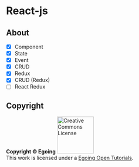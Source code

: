 # React-js

## About
- [X] Component
- [X] State
- [X] Event
- [X] CRUD
- [X] Redux
- [X] CRUD (Redux)
- [ ] React Redux

## Copyright

**Copyright © Egoing**
<a rel="license" href="http://creativecommons.org/licenses/by-nc-nd/4.0/"><img alt="Creative Commons License" style="border-width:0" src="https://user-images.githubusercontent.com/28584213/107151388-a8f3c380-69a5-11eb-8e74-930b4b1e3732.jpg" width = "100"/></a><br />This work is licensed under a <a rel="license" href="https://opentutorials.org/module/4058">Egoing Open Tutorials</a>.


